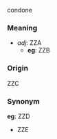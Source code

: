 condone
### Meaning
+ _adj_: ZZA
	+ __eg__: ZZB

### Origin

ZZC

### Synonym

__eg__: ZZD

+ ZZE


